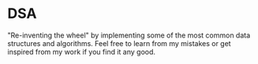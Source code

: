 # DSA
"Re-inventing the wheel" by implementing some of the most common data structures and algorithms. Feel free to learn from my mistakes or get inspired from my work if you find it any good.
